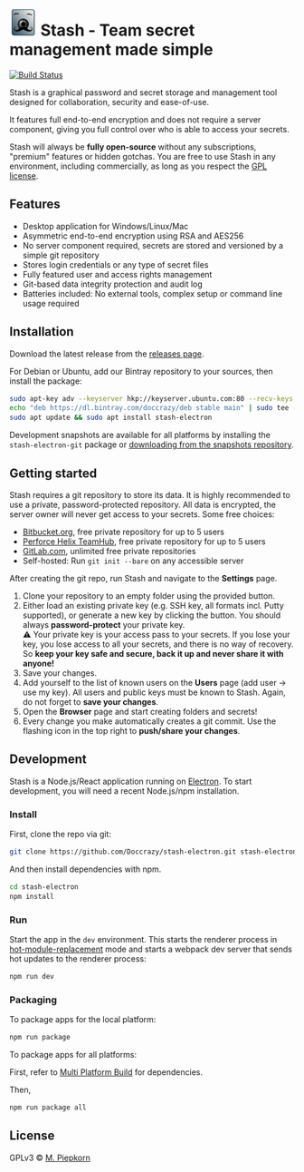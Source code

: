 # <img alt="Logo" src="https://raw.githubusercontent.com/Doccrazy/stash-electron/master/app/logo3.svg?sanitize=true" width="48" height="48"/> Stash - Team secret management made simple

[![Build Status](https://travis-ci.org/Doccrazy/stash-electron.svg?branch=master)](https://travis-ci.org/Doccrazy/stash-electron)

Stash is a graphical password and secret storage and management tool designed for collaboration, security and ease-of-use.
 
It features full end-to-end encryption and does not require a server component, giving you full control over who is able to access your secrets.

Stash will always be **fully open-source** without any subscriptions, "premium" features or hidden gotchas. You are free to use Stash in any environment, including commercially, as long as you respect the [GPL license](https://github.com/Doccrazy/stash-electron/blob/master/LICENSE).

## Features

- Desktop application for Windows/Linux/Mac
- Asymmetric end-to-end encryption using RSA and AES256
- No server component required, secrets are stored and versioned by a simple git repository
- Stores login credentials or any type of secret files
- Fully featured user and access rights management
- Git-based data integrity protection and audit log
- Batteries included: No external tools, complex setup or command line usage required

## Installation

Download the latest release from the [releases page](https://github.com/Doccrazy/stash-electron/releases).

For Debian or Ubuntu, add our Bintray repository to your sources, then install the package:
```bash
sudo apt-key adv --keyserver hkp://keyserver.ubuntu.com:80 --recv-keys 379CE192D401AB61
echo "deb https://dl.bintray.com/doccrazy/deb stable main" | sudo tee -a /etc/apt/sources.list
sudo apt update && sudo apt install stash-electron
```

Development snapshots are available for all platforms by installing the `stash-electron-git` package or [downloading from the snapshots repository](https://bintray.com/doccrazy/bin/stash-electron-git).

## Getting started

Stash requires a git repository to store its data. It is highly recommended to use a private, password-protected repository. All data is encrypted, the server owner will never get access to your secrets. Some free choices:
- [Bitbucket.org](https://bitbucket.org), free private repository for up to 5 users
- [Perforce Helix TeamHub](https://www.perforce.com/git-hosting), free private repository for up to 5 users
- [GitLab.com](https://gitlab.com/users/sign_in#register-pane), unlimited free private repositories
- Self-hosted: Run `git init --bare` on any accessible server

After creating the git repo, run Stash and navigate to the **Settings** page.
1. Clone your repository to an empty folder using the provided button.
2. Either load an existing private key (e.g. SSH key, all formats incl. Putty supported), or generate a new key by clicking the button. You should always **password-protect** your private key.  
:warning: Your private key is your access pass to your secrets. If you lose your key, you lose access to all your secrets, and there is no way of recovery. So **keep your key safe and secure, back it up and never share it with anyone!**
3. Save your changes.
4. Add yourself to the list of known users on the **Users** page (add user -> use my key). All users and public keys must be known to Stash. Again, do not forget to **save your changes**.
5. Open the **Browser** page and start creating folders and secrets!
6. Every change you make automatically creates a git commit. Use the flashing icon in the top right to **push/share your changes**.

## Development

Stash is a Node.js/React application running on [Electron](https://electronjs.org). To start development, you will need a recent Node.js/npm installation. 

### Install

First, clone the repo via git:

```bash
git clone https://github.com/Doccrazy/stash-electron.git stash-electron
```

And then install dependencies with npm.

```bash
cd stash-electron
npm install
```

### Run

Start the app in the `dev` environment. This starts the renderer process in [hot-module-replacement](https://webpack.js.org/guides/hmr-react/) mode and starts a webpack dev server that sends hot updates to the renderer process:

```bash
npm run dev
```

### Packaging

To package apps for the local platform:

```bash
npm run package
```

To package apps for all platforms:

First, refer to [Multi Platform Build](https://www.electron.build/multi-platform-build) for dependencies.

Then,

```bash
npm run package all
```

## License
GPLv3 © [M. Piepkorn](https://github.com/Doccrazy)
